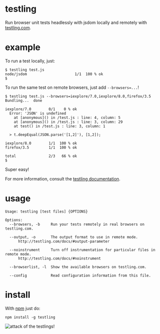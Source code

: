 testling
========

Run browser unit tests headlessly with jsdom locally and remotely with
[testling.com](http://testling.com).

example
=======

To run a test locally, just:

```
$ testling test.js 
node/jsdom                      1/1  100 % ok
$ 
```

To run the same test on remote browsers, just add `--browsers=...`!

```
$ testling test.js --browsers=iexplore/7.0,iexplore/8.0,firefox/3.5
Bundling...  done

iexplore/7.0        0/1    0 % ok
  Error: 'JSON' is undefined
    at [anonymous]() in /test.js : line: 4, column: 5
    at [anonymous]() in /test.js : line: 3, column: 29
    at test() in /test.js : line: 3, column: 1

  > t.deepEqual(JSON.parse('[1,2]'), [1,2]);

iexplore/8.0        1/1  100 % ok
firefox/3.5         1/1  100 % ok

total               2/3   66 % ok
$ 
```

Super easy!

For more information, consult the
[testling documentation](http://testling.com/docs/).

usage
=====

```
Usage: testling [test files] {OPTIONS}

Options:
  --browsers, -b     Run your tests remotely in real browsers on testling.com.

  --output, -o       The output format to use in remote mode.
      http://testling.com/docs/#output-parameter
                 
  --noinstrument     Turn off instrumentation for particular files in remote mode.
      http://testling.com/docs/#noinstrument

  --browserlist, -l  Show the available browsers on testling.com.

  --config           Read configuration information from this file.
```

install
=======

With [npm](http://npmjs.org) just do:

    npm install -g testling

![attack of the testlings!](http://substack.net/images/browsers/war_of_the_browsers.png)
